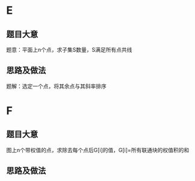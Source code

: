 E
=

题目大意
--------

题意：平面上n个点，求子集S数量，S满足所有点共线

思路及做法
----------

题解：选定一个点，将其余点与其斜率排序

F
=

题目大意
--------

图上n个带权值的点，求除去每个点后G[i]的值，G[i]=所有联通块的权值积的和

思路及做法
----------

